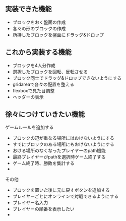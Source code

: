## 実装できた機能
- ブロックをおく盤面の作成
- 各々の形のブロックの作成
- 所持したブロックを盤面にドラッグ&ドロップ

## これから実装する機能
- ブロックを4人分作成
- 選択したブロックを回転、反転させる
- ブロック同士でドラッグ&ドロップできないようにする
- gridareaで各々の配置を整える
- flexboxで見た目調整
- ヘッダーの表示

## 徐々につけていきたい機能
ゲームルールを追加する
- ブロックの辺が重なる場所にはおけないようにする
- すでにブロックのある場所にもおけないようにする
- おける場所のなくなったプレイヤーのpath機能
- 最終プレイヤーがpathを選択時ゲーム終了する
- ゲーム終了時、勝敗を集計する
-
その他
- ブロックを置いた後に元に戻すボタンを追加する
- プレイヤーごとにオンラインで対戦できるようにする
- プレイヤー名入力
- プレイヤーの順番を表示したい
-